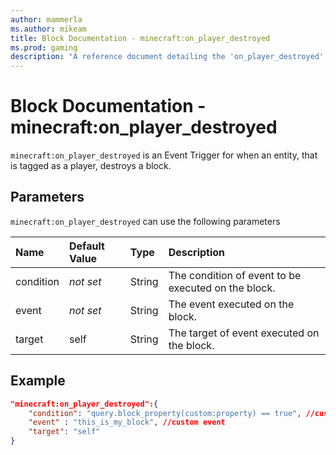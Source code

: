 ```yaml
---
author: mammerla
ms.author: mikeam
title: Block Documentation - minecraft:on_player_destroyed
ms.prod: gaming
description: "A reference document detailing the 'on_player_destroyed' block trigger"
---
```


# Block Documentation - minecraft:on_player_destroyed

`minecraft:on_player_destroyed` is an Event Trigger for when an entity, that is tagged as a player, destroys a block.

## Parameters

`minecraft:on_player_destroyed` can use the following parameters

|Name |Default Value  |Type  |Description  |
|:----------|:----------|:----------|:----------|
|condition|*not set* | String|  The condition of event to be executed on the block. |
|event|*not set* | String|  The event executed on the block. |
| target| self| String| The target of event executed on the block. |

## Example

```json
"minecraft:on_player_destroyed":{
    "condition": "query.block_property(custom:property) == true", //custom condition
    "event" : "this_is_my_block", //custom event
    "target": "self"
}
```
